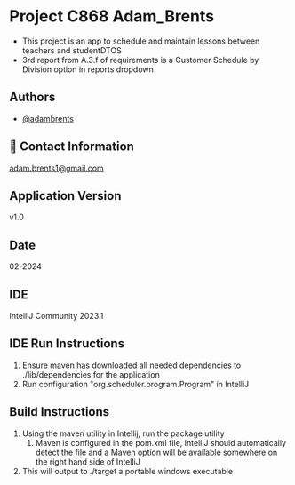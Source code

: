
# Project C868 Adam_Brents 
- This project is an app to schedule and maintain lessons between teachers and studentDTOS
- 3rd report from A.3.f of requirements is a Customer Schedule by Division option in reports dropdown

## Authors

- [@adambrents](https://www.github.com/adambrents)


## 🚀 Contact Information
[adam.brents1@gmail.com](mailto:adam.brents1@gmail.com)
## Application Version  
v1.0
## Date
02-2024
## IDE
IntelliJ Community 2023.1
## IDE Run Instructions
1. Ensure maven has downloaded all needed dependencies to ./lib/dependencies for the application
2. Run configuration "org.scheduler.program.Program" in IntelliJ

## Build Instructions
1. Using the maven utility in Intellij, run the package utility
   1. Maven is configured in the pom.xml file, IntelliJ should automatically detect the file and a Maven option will be available somewhere on the right hand side of IntelliJ
2. This will output to ./target a portable windows executable

